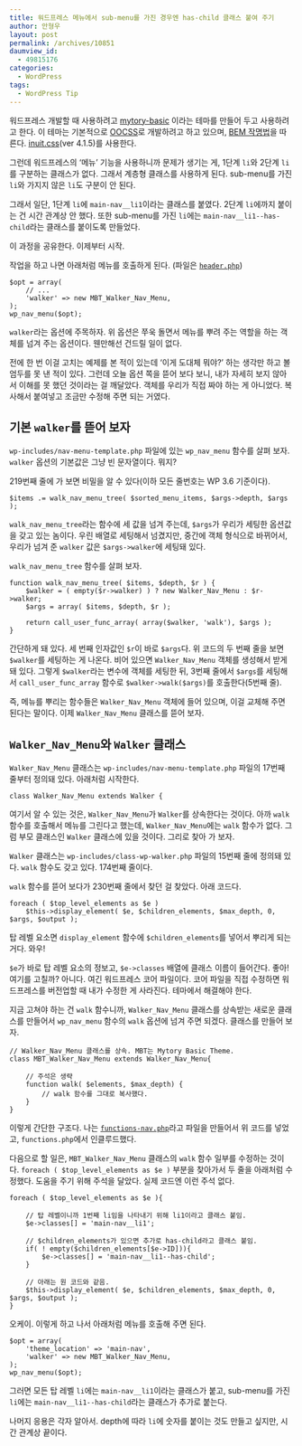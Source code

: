 ```yaml
---
title: 워드프레스 메뉴에서 sub-menu를 가진 경우엔 has-child 클래스 붙여 주기
author: 안형우
layout: post
permalink: /archives/10851
daumview_id:
  - 49815176
categories:
  - WordPress
tags:
  - WordPress Tip
---
```

워드프레스 개발할 때 사용하려고 [mytory-basic][1] 이라는 테마를 만들어 두고 사용하려고 한다. 이 테마는 기본적으로 [OOCSS][2]로 개발하려고 하고 있으며, [BEM 작명법][3]을 따른다. [inuit.css][4](ver 4.1.5)를 사용한다.

그런데 워드프레스의 &#8216;메뉴&#8217; 기능을 사용하니까 문제가 생기는 게, 1단계 `li`와 2단계 `li`를 구분하는 클래스가 없다. 그래서 계층형 클래스를 사용하게 된다. sub-menu를 가진 `li`와 가지지 않은 `li`도 구분이 안 된다.

그래서 일단, 1단계 `li`에 `main-nav__li1`이라는 클래스를 붙였다. 2단계 `li`에까지 붙이는 건 시간 관계상 안 했다. 또한 sub-menu를 가진 `li`에는 `main-nav__li1--has-child`라는 클래스를 붙이도록 만들었다.

이 과정을 공유한다. 이제부터 시작.

작업을 하고 나면 아래처럼 메뉴를 호출하게 된다. (파일은 [`header.php`][5])

    $opt = array(
        // ...
        'walker' => new MBT_Walker_Nav_Menu,
    );
    wp_nav_menu($opt);
    

`walker`라는 옵션에 주목하자. 위 옵션은 쭈욱 돌면서 메뉴를 뿌려 주는 역할을 하는 객체를 넘겨 주는 옵션이다. 웬만해선 건드릴 일이 없다.

전에 한 번 이걸 고치는 예제를 본 적이 있는데 &#8216;이게 도대체 뭐야?&#8217; 하는 생각만 하고 볼 엄두를 못 낸 적이 있다. 그런데 오늘 옵션 쪽을 뜯어 보다 보니, 내가 자세히 보지 않아서 이해를 못 했던 것이라는 걸 깨달았다. 객체를 우리가 직접 짜야 하는 게 아니었다. 복사해서 붙여넣고 조금만 수정해 주면 되는 거였다.

## 기본 `walker`를 뜯어 보자

`wp-includes/nav-menu-template.php` 파일에 있는 `wp_nav_menu` 함수를 살펴 보자. `walker` 옵션의 기본값은 그냥 빈 문자열이다. 뭐지?

219번째 줄에 가 보면 비밀을 알 수 있다(이하 모든 줄번호는 WP 3.6 기준이다).

    $items .= walk_nav_menu_tree( $sorted_menu_items, $args->depth, $args );
    

`walk_nav_menu_tree`라는 함수에 세 값을 넘겨 주는데, `$args`가 우리가 세팅한 옵션값을 갖고 있는 놈이다. 우린 배열로 세팅해서 넘겼지만, 중간에 객체 형식으로 바뀌어서, 우리가 넘겨 준 `walker` 값은 `$args->walker`에 세팅돼 있다.

`walk_nav_menu_tree` 함수를 살펴 보자.

    function walk_nav_menu_tree( $items, $depth, $r ) {
        $walker = ( empty($r->walker) ) ? new Walker_Nav_Menu : $r->walker;
        $args = array( $items, $depth, $r );
    
        return call_user_func_array( array($walker, 'walk'), $args );
    }
    

간단하게 돼 있다. 세 번째 인자값인 `$r`이 바로 `$args`다. 위 코드의 두 번째 줄을 보면 `$walker`를 세팅하는 게 나온다. 비어 있으면 `Walker_Nav_Menu` 객체를 생성해서 받게 돼 있다. 그렇게 `$walker`라는 변수에 객체를 세팅한 뒤, 3번째 줄에서 `$args`를 세팅해서 `call_user_func_array` 함수로 `$walker->walk($args)`를 호출한다(5번째 줄).

즉, 메뉴를 뿌리는 함수들은 `Walker_Nav_Menu` 객체에 들어 있으며, 이걸 교체해 주면 된다는 말이다. 이제 `Walker_Nav_Menu` 클래스를 뜯어 보자.

## `Walker_Nav_Menu`와 `Walker` 클래스

`Walker_Nav_Menu` 클래스는 `wp-includes/nav-menu-template.php` 파일의 17번째 줄부터 정의돼 있다. 아래처럼 시작한다.

    class Walker_Nav_Menu extends Walker {
    

여기서 알 수 있는 것은, `Walker_Nav_Menu`가 `Walker`를 상속한다는 것이다. 아까 `walk` 함수를 호출해서 메뉴를 그린다고 했는데, `Walker_Nav_Menu`에는 `walk` 함수가 없다. 그럼 부모 클래스인 `Walker` 클래스에 있을 것이다. 그리로 찾아 가 보자.

`Walker` 클래스는 `wp-includes/class-wp-walker.php` 파일의 15번째 줄에 정의돼 있다. `walk` 함수도 갖고 있다. 174번째 줄이다.

`walk` 함수를 뜯어 보다가 230번째 줄에서 찾던 걸 찾았다. 아래 코드다.

    foreach ( $top_level_elements as $e )
        $this->display_element( $e, $children_elements, $max_depth, 0, $args, $output );
    

탑 레벨 요소면 `display_element` 함수에 `$children_elements`를 넣어서 뿌리게 되는 거다. 와우!

`$e`가 바로 탑 레벨 요소의 정보고, `$e->classes` 배열에 클래스 이름이 들어간다. 좋아! 여기를 고칠까? 아니다. 여긴 워드프레스 코어 파일이다. 코어 파일을 직접 수정하면 워드프레스를 버전업할 때 내가 수정한 게 사라진다. 테마에서 해결해야 한다.

지금 고쳐야 하는 건 `walk` 함수니까, `Walker_Nav_Menu` 클래스를 상속받는 새로운 클래스를 만들어서 `wp_nav_menu` 함수의 `walk` 옵션에 넘겨 주면 되겠다. 클래스를 만들어 보자.

    // Walker_Nav_Menu 클래스를 상속. MBT는 Mytory Basic Theme.
    class MBT_Walker_Nav_Menu extends Walker_Nav_Menu{
    
        // 주석은 생략
        function walk( $elements, $max_depth) {
            // walk 함수를 그대로 복사했다.
        }
    }
    

이렇게 간단한 구조다. 나는 [`functions-nav.php`][6]라고 파일을 만들어서 위 코드를 넣었고, `functions.php`에서 인클루드했다.

다음으로 할 일은, `MBT_Walker_Nav_Menu` 클래스의 `walk` 함수 일부를 수정하는 것이다. `foreach ( $top_level_elements as $e )` 부분을 찾아가서 두 줄을 아래처럼 수정했다. 도움을 주기 위해 주석을 달았다. 실제 코드엔 이런 주석 없다.

    foreach ( $top_level_elements as $e ){
    
        // 탑 레벨이니까 1번째 li임을 나타내기 위해 li1이라고 클래스 붙임.
        $e->classes[] = 'main-nav__li1';
    
        // $children_elements가 있으면 추가로 has-child라고 클래스 붙임.
        if( ! empty($children_elements[$e->ID])){
            $e->classes[] = 'main-nav__li1--has-child';
        }
    
        // 아래는 원 코드와 같음.
        $this->display_element( $e, $children_elements, $max_depth, 0, $args, $output );
    }
    

오케이. 이렇게 하고 나서 아래처럼 메뉴를 호출해 주면 된다.

    $opt = array(
        'theme_location' => 'main-nav', 
        'walker' => new MBT_Walker_Nav_Menu,
    );
    wp_nav_menu($opt); 
    

그러면 모든 탑 레벨 `li`에는 `main-nav__li1`이라는 클래스가 붙고, sub-menu를 가진 `li`에는 `main-nav__li1--has-child`라는 클래스가 추가로 붙는다.

나머지 응용은 각자 알아서. depth에 따라 `li`에 숫자를 붙이는 것도 만들고 싶지만, 시간 관계상 끝이다.

 [1]: https://github.com/mytory/wp-mytory-basic-theme
 [2]: http://mytory.net/archives/8949
 [3]: http://csswizardry.com/2013/01/mindbemding-getting-your-head-round-bem-syntax/
 [4]: http://inuitcss.com
 [5]: https://github.com/mytory/wp-mytory-basic-theme/blob/bc593d2dfbcfbfabf0d8e480e499ef0a36d5cc9a/header.php
 [6]: https://github.com/mytory/wp-mytory-basic-theme/blob/7de411fce7573cb484c5f147fb23b2b53a97e1d9/functions-nav.php